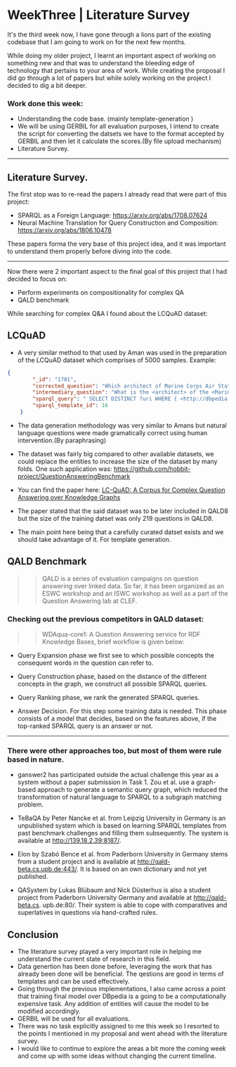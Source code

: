 # WeekThree | Literature Survey

It's the third week now, I have gone through a lions part of the existing codebase that I am going to work on for the next few months. 

While doing my older project, I learnt an important aspect of working on something new and that was to understand the bleeding edge of technology that pertains to your area of work. While creating the proposal I did go through a lot of papers but while solely working on the project I decided to dig a bit deeper.

### Work done this week:

- Understanding the code base. (mainly template-generation )
- We will be using GERBIL for all evaluation purposes, I intend to create the script for converting the datsets we have to the format accepted by GERBIL and then let it calculate the scores.(By file upload mechanism)
- Literature Survey.

---
## Literature Survey.

The first stop was to re-read the papers I already read that were part of this project:
 
- SPARQL as a Foreign Language: https://arxiv.org/abs/1708.07624
- Neural Machine Translation for Query Construction and Composition: https://arxiv.org/abs/1806.10478

These papers forma the very base of this project idea, and it was important to understand them properly before diving into the code.

---

Now there were 2 important aspect to the final goal of this project that I had decided to focus on:

- Perform experiments on compositionality for complex QA
- QALD benchmark

While searching for complex Q&A I found about the LCQuAD dataset:

## LCQuAD

- A very similar method to that used by Aman was used in the preparation of the LCQuAD dataset which comprises of 5000 samples. Example:

```json
{
        "_id": "1701", 
        "corrected_question": "Which architect of Marine Corps Air Station Kaneohe Bay was also tenant of New Sanno hotel /'", 
        "intermediary_question": "What is the <architect> of the <Marine Corps Air Station Kaneohe Bay> and <tenant> of the <New Sanno Hotel>", 
        "sparql_query": " SELECT DISTINCT ?uri WHERE { <http://dbpedia.org/resource/Marine_Corps_Air_Station_Kaneohe_Bay> <http://dbpedia.org/property/architect> ?uri. <http://dbpedia.org/resource/New_Sanno_Hotel> <http://dbpedia.org/ontology/tenant> ?uri} ", 
        "sparql_template_id": 16
    }
```

- The data generation methodology was very similar to Amans but natural language questions were made gramatically correct using human intervention.(By paraphrasing)

- The dataset was fairly big compared to other available datasets, we could replace the entities to increase the size of the dataset by many folds. One such application was: https://github.com/hobbit-project/QuestionAnsweringBenchmark

- You can find the paper here: [LC-QuAD: A Corpus for Complex Question Answering over Knowledge Graphs](http://lc-quad.sda.tech/)

- The paper stated that the said dataset was to be later included in QALD8  but the size of the training datset was only 219 questions in QALD8.

- The main point here being that a carefully curated datset exists and we should take advantage of it. For template generation. 

## QALD Benchmark

>> QALD is a series of evaluation campaigns on question answering over linked data. So far, it has been organized as an ESWC workshop and an ISWC workshop as well as a part of the Question Answering lab at CLEF.

### Checking out the previous competitors in QALD dataset:

>> WDAqua-core1: A Question Answering service for RDF
Knowledge Bases, brief workflow is given below:

- Query Expansion phase we first see to which possible concepts the consequent words in the question can refer to. 

- Query Construction phase, based on the distance of the different concepts in the graph, we construct all possible SPARQL queries. 

- Query Ranking phase, we rank the generated SPARQL
queries.

- Answer Decision. For this step some training data is needed. This phase consists of a model that decides, based on the features above, if the top-ranked SPARQL query is an answer or not.

---

### There were other approaches too, but most of them were rule based in nature.

- ganswer2 has participated outside the actual challenge this year as a
system without a paper submission in Task 1. Zou et al. use a graph-based
approach to generate a semantic query graph, which reduced the transformation
of natural language to SPARQL to a subgraph matching problem.

- TeBaQA by Peter Nancke et al. from Leipzig University in Germany is an
unpublished system which is based on learning SPARQL templates from past
benchmark challenges and filling them subsequently. The system is available at
http://139.18.2.39:8187/.


- Elon by Szabó Bence et al. from Paderborn University in Germany stems
from a student project and is available at http://qald-beta.cs.upb.de:443/.
It is based on an own dictionary and not yet published.


- QASystem by Lukas Blübaum and Nick Düsterhus is also a student project
from Paderborn University Germany and available at http://qald-beta.cs.
upb.de:80/.  Their system is able to cope with comparatives and superlatives in questions via hand-crafted rules.

## Conclusion

- The literature survey played a very important role in helping me understand the current state of research in this field.
- Data genertion has been done before, leveraging the work that has already been done will be beneficial. The qestions are good in terms of templates and can be used effectively.
- Going through the previous implementations, I also came across a point that training final model over DBpedia is a going to be a computationally expensive task. Any addition of entities will cause the model to be modified accordingly.
- GERBIL will be used for all evaluations.
- There was no task explicitly assigned to me this week so I resorted to the points I mentioned in my proposal and went ahead with the literature survey.
- I would like to continue to explore the areas a bit more the coming week and come up with some ideas  without changing the current timeline.









